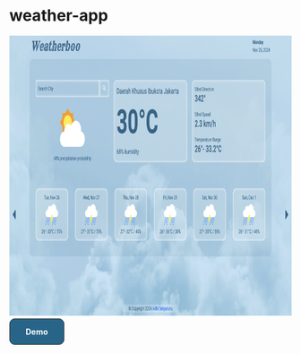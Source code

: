 # weather-app
<img src="Docs/preview.png" alt="preview" height="500px" />  
<br />
<br />
<a href="https://adhisetyatuhu.github.io/weather-app/" style="padding: 1em 2em; border: 1px solid #333; border-radius: 10px; text-decoration: none; background-color: rgba(40, 100, 136, 1); color: white; font-weight: bold;">Demo</a>
